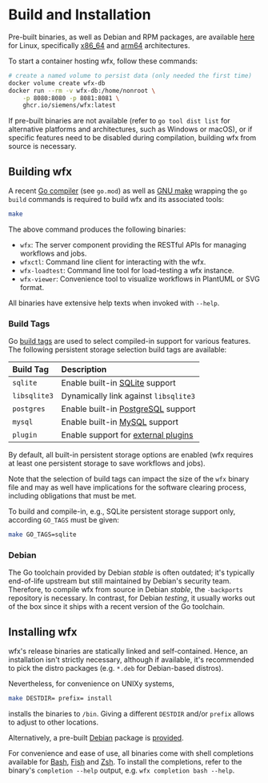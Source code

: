 # Build and Installation

Pre-built binaries, as well as Debian and RPM packages, are available [here](https://github.com/siemens/wfx/releases) for Linux, specifically [x86_64](https://github.com/golang/go/wiki/MinimumRequirements#amd64) and [arm64](https://github.com/golang/go/wiki/MinimumRequirements#arm64) architectures.

To start a container hosting wfx, follow these commands:

```bash
# create a named volume to persist data (only needed the first time)
docker volume create wfx-db
docker run --rm -v wfx-db:/home/nonroot \
    -p 8080:8080 -p 8081:8081 \
    ghcr.io/siemens/wfx:latest
```

If pre-built binaries are not available (refer to `go tool dist list` for alternative platforms and architectures, such
as Windows or macOS), or if specific features need to be disabled during compilation, building wfx from source is
necessary.

## Building wfx

A recent [Go compiler](https://go.dev/) (see `go.mod`) as well as [GNU make](https://www.gnu.org/software/make/) wrapping the `go build` commands is required to build wfx and its associated tools:

```bash
make
```

The above command produces the following binaries:

- `wfx`: The server component providing the RESTful APIs for managing workflows and jobs.
- `wfxctl`: Command line client for interacting with the wfx.
- `wfx-loadtest`: Command line tool for load-testing a wfx instance.
- `wfx-viewer`: Convenience tool to visualize workflows in PlantUML or SVG format.

All binaries have extensive help texts when invoked with `--help`.

### Build Tags

Go [build tags](https://pkg.go.dev/go/build) are used to select compiled-in support for various features.
The following persistent storage selection build tags are available:

| Build Tag    | Description                                                      |
| :----------- | :--------------------------------------------------------------- |
| `sqlite`     | Enable built-in [SQLite](https://www.sqlite.org/) support        |
| `libsqlite3` | Dynamically link against `libsqlite3`                            |
| `postgres`   | Enable built-in [PostgreSQL](https://www.postgresql.org) support |
| `mysql`      | Enable built-in [MySQL](https://www.mysql.com/) support          |
| `plugin`     | Enable support for [external plugins](operations.md#Plugins)     |

By default, all built-in persistent storage options are enabled (wfx requires at least one persistent storage to save workflows and jobs).

Note that the selection of build tags can impact the size of the `wfx` binary file and may as well have implications for the software clearing process, including obligations that must be met.

To build and compile-in, e.g., SQLite persistent storage support only, according `GO_TAGS` must be given:

```bash
make GO_TAGS=sqlite
```

### Debian

The Go toolchain provided by Debian _stable_ is often outdated; it's typically end-of-life upstream but still maintained
by Debian's security team. Therefore, to compile wfx from source in Debian _stable_, the `-backports` repository is
necessary. In contrast, for Debian _testing_, it usually works out of the box since it ships with a recent version of
the Go toolchain.

## Installing wfx

wfx's release binaries are statically linked and self-contained.
Hence, an installation isn't strictly necessary, although if available, it's recommended to pick the distro packages (e.g. `*.deb` for Debian-based distros).

Nevertheless, for convenience on UNIXy systems,

```bash
make DESTDIR= prefix= install
```

installs the binaries to `/bin`.
Giving a different `DESTDIR` and/or `prefix` allows to adjust to other locations.

Alternatively, a pre-built [Debian](https://www.debian.org) package is [provided](https://github.com/siemens/wfx/releases).

For convenience and ease of use, all binaries come with shell completions available for [Bash](https://www.gnu.org/software/bash/), [Fish](https://fishshell.com) and [Zsh](https://www.zsh.org).
To install the completions, refer to the binary's `completion --help` output, e.g. `wfx completion bash --help`.

